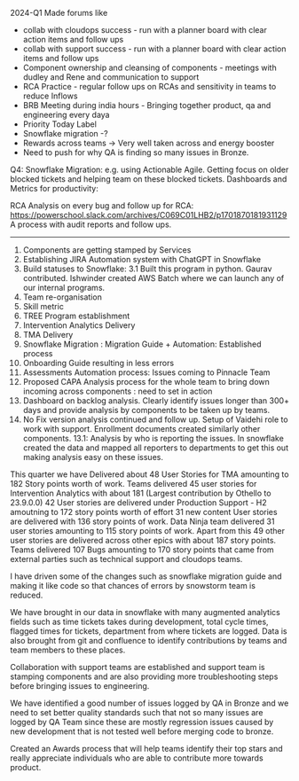 2024-Q1 
Made forums like
- collab with cloudops success - run with a planner board with clear action items and follow ups 
- collab with support success - run with a planner board with clear action items and follow ups 
- Component ownership and cleansing of components - meetings with dudley and Rene and communication to support 
- RCA Practice - regular follow ups on RCAs and sensitivity in teams to reduce Inflows 
- BRB Meeting during india hours - Bringing together product, qa and engineering every daya 
- Priority Today Label 
- Snowflake migration -? 
- Rewards across teams -> Very well taken across and energy booster 
- Need to push for why QA is finding so many issues in Bronze. 


Q4: 
Snowflake Migration: e.g. using Actionable Agile. Getting focus on older blocked tickets and helping team on these blocked tickets. 
Dashboards and Metrics for productivity: 

RCA Analysis on every bug and follow up for RCA: 
https://powerschool.slack.com/archives/C069C01LHB2/p1701870181931129 
A process with audit reports and follow ups. 

--------------------------------------------------------------
1. Components are getting stamped by Services 
2. Establishing JIRA Automation system with ChatGPT in Snowflake 
3. Build statuses to Snowflake: 
    3.1 Built this program in python. Gaurav contributed. Ishwinder created AWS Batch where we can launch any of our internal programs. 
4. Team re-organisation 
5. Skill metric 
6. TREE Program establishment 
7. Intervention Analytics Delivery 
8. TMA Delivery 
9. Snowflake Migration : Migration Guide + Automation: Established process
10. Onboarding Guide resulting in less errors 
11. Assessments Automation process: Issues coming to Pinnacle Team 
12. Proposed CAPA Analysis process for the whole team to bring down incoming across components : need to set in action
13. Dashboard on backlog analysis. Clearly identify issues longer than 300+ days and provide analysis by components to be taken up by teams. 
13. No Fix version analysis continued and follow up. Setup of Vaidehi role to work with support. Enrollment documents created similarly other components. 
    13.1: Analysis by who is reporting the issues. In snowflake created the data and mapped all reporters to departments to get this out making analysis easy on these issues. 



This quarter we have Delivered about 48 User Stories for TMA amounting to 182 Story points worth of work. 
Teams delivered 45 user stories for Intervention Analytics with about 181 (Largest contribution by Othello to 23.9.0.0) 
42 User stories are delivered under Production Support - H2 amoutning to 172 story points worth of effort 
31 new content User stories are delivered with 136 story points of work. 
Data Ninja team delivered 31 user stories amounting to 115 story points of work. 
Apart from this 49 other user stories are delivered across other epics with about 187 story points. 
Teams delivered 107 Bugs amounting to 170 story points that came from external parties such as technical support and cloudops teams. 


I have driven some of the changes such as snowflake migration guide and making it like code so that chances of errors by snowstorm team is reduced. 

We have brought in our data in snowflake with many augmented analytics fields such as time tickets takes during development, total cycle times, flagged times for tickets, department from where tickets are logged. Data is also brought from git and confluence to identify contributions by teams and team members to these places. 

Collaboration with support teams are established and support team is stamping components and are also providing more troubleshooting steps before bringing issues to engineering. 

We have identified a good number of issues logged by QA in Bronze and we need to set better quality standards such that not so many issues are logged by QA Team since these are mostly regression issues caused by new development that is not tested well before merging code to bronze. 

Created an Awards process that will help teams identify their top stars and really appreciate individuals who are able to contribute more towards product. 